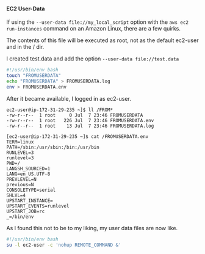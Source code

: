 #### EC2 User-Data

If using the `--user-data file://my_local_script` option with the `aws ec2 run-instances` command 
on an Amazon Linux, there are a few quirks.

The contents of this file will be executed as root, not as the default ec2-user and in the / dir.

I created test.data and add the option `--user-data file://test.data`

```BASH
#!/usr/bin/env bash
touch "FROMUSERDATA"
echo "FROMUSERDATA" > FROMUSERDATA.log
env > FROMUSERDATA.env
```

After it became available, I logged in as ec2-user.


```
ec2-user@ip-172-31-29-235 ~]$ ll /FROM*
-rw-r--r--  1 root     0 Jul  7 23:46 FROMUSERDATA
-rw-r--r--  1 root   226 Jul  7 23:46 FROMUSERDATA.env
-rw-r--r--  1 root    13 Jul  7 23:46 FROMUSERDATA.log
```

```
[ec2-user@ip-172-31-29-235 ~]$ cat /FROMUSERDATA.env 
TERM=linux
PATH=/sbin:/usr/sbin:/bin:/usr/bin
RUNLEVEL=3
runlevel=3
PWD=/
LANGSH_SOURCED=1
LANG=en_US.UTF-8
PREVLEVEL=N
previous=N
CONSOLETYPE=serial
SHLVL=4
UPSTART_INSTANCE=
UPSTART_EVENTS=runlevel
UPSTART_JOB=rc
_=/bin/env
```


As I found this not to be to my liking, my user data files are now like.

```BASH
#!/usr/bin/env bash
su -l ec2-user -c 'nohup REMOTE_COMMAND &'
```

